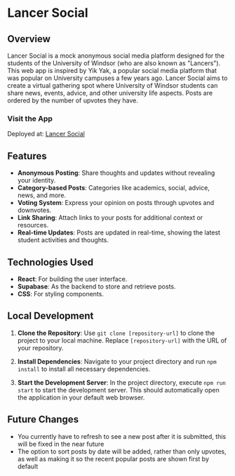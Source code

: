 # Lancer Social

## Overview

Lancer Social is a mock anonymous social media platform designed for the students of the University of Windsor (who are also known as "Lancers"). This web app is inspired by Yik Yak, a popular social media platform that was popular on University campuses a few years ago. Lancer Social aims to create a virtual gathering spot where University of Windsor students can share news, events, advice, and other university life aspects. Posts are ordered by the number of upvotes they have.

### Visit the App

Deployed at: [Lancer Social](https://thelancersocial.netlify.app/)

## Features

- **Anonymous Posting**: Share thoughts and updates without revealing your identity.
- **Category-based Posts**: Categories like academics, social, advice, news, and more.
- **Voting System**: Express your opinion on posts through upvotes and downvotes.
- **Link Sharing**: Attach links to your posts for additional context or resources.
- **Real-time Updates**: Posts are updated in real-time, showing the latest student activities and thoughts.

## Technologies Used

- **React**: For building the user interface.
- **Supabase**: As the backend to store and retrieve posts.
- **CSS**: For styling components.

## Local Development
1. **Clone the Repository**: 
   Use `git clone [repository-url]` to clone the project to your local machine. Replace `[repository-url]` with the URL of your repository.

2. **Install Dependencies**: 
   Navigate to your project directory and run `npm install` to install all necessary dependencies.

3. **Start the Development Server**: 
   In the project directory, execute `npm run start` to start the development server. This should automatically open the application in your default web browser.

## Future Changes

- You currently have to refresh to see a new post after it is submitted, this will be fixed in the near future
- The option to sort posts by date will be added, rather than only upvotes, as well as making it so the recent popular posts are shown first by default
